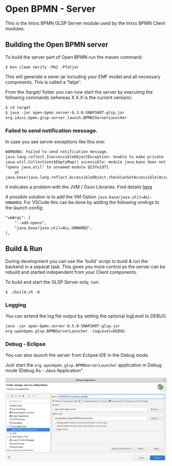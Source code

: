 # Open BPMN - Server

This is the Imixs BPMN GLSP Server module used by the Imixs BPMN Client modules. 

## Building the Open BPMN server

To build the server part of Open BPMN run the maven command:

	$ mvn clean verify -Pm2 -Pfatjar

This will generate a sever jar including your EMF model and all necessary components. This is called a 'fatjar'. 

From the /target/ folder you can now start the server by executing the following commands (whereas X.X.X is the current version):

	$ cd target
	$ java -jar open-bpmn.server-0.3.0-SNAPSHOT-glsp.jar org.imixs.bpmn.glsp.server.launch.BPMN2ServerLauncher


### Failed to send notification message.

In case you see server exceptions like this one:

```
WARNUNG: Failed to send notification message.
java.lang.reflect.InaccessibleObjectException: Unable to make private java.util.Collections$EmptyMap() accessible: module java.base does not "opens java.util" to unnamed module @23fe1d71
	at java.base/java.lang.reflect.AccessibleObject.checkCanSetAccessible(AccessibleObject.java:354)
```

it indicates a problem with the JVM / Gson Libraries. Find details [here](https://github.com/eclipse-glsp/glsp/discussions/702)

A possible solution is to add the VM Option `java.base/java.util=ALL-UNNAMED`. For VSCode this can be done by adding the following vmArgs to the launch config:

```
"vmArgs": [
    "--add-opens",
    "java.base/java.util=ALL-UNNAMED",
],
```

## Build & Run

During development you can use the 'build' script to build & run the backend in a separat task. This gives you more control as the server can be rebuild and started independent from your Client components. 

To build and start the GLSP Server only, run:

	$ ./build.sh -b

### Logging

You can extend the log file output by setting the optional logLevel to DEBUG

	java -jar open-bpmn.server-0.5.0-SNAPSHOT-glsp.jar org.openbpmn.glsp.BPMNServerLauncher -logLevel=DEBUG
	
	
### Debug - Eclipse

You can also launch the server from Eclipse IDE in the Debug mode. 	

Just start the `org.openbpmn.glsp.BPMNServerLauncher` application in Debug mode (Debug As - Java Application"

<img src="../doc/images/eclipse-debug.png" />